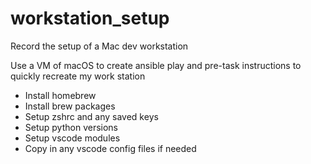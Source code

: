 # workstation_setup
Record the setup of a Mac dev workstation

Use a VM of macOS to create ansible play and pre-task instructions to quickly recreate my work station
* Install homebrew
* Install brew packages
* Setup zshrc and any saved keys
* Setup python versions
* Setup vscode modules
* Copy in any vscode config files if needed
